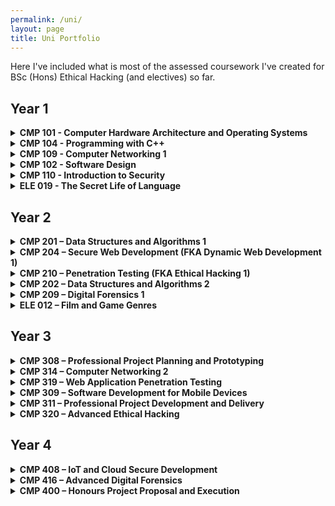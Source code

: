 ```yaml
---
permalink: /uni/
layout: page
title: Uni Portfolio
---
```


Here I've included what is most of the assessed coursework I've created for BSc (Hons) Ethical Hacking (and electives) so far. 

## Year 1

<details markdown = 1>
  <summary><b>CMP 101 - Computer Hardware Architecture and Operating Systems</b></summary>
  
**Description:** Introduction to the core ideas of computer architecture, building a mental model of the functionality of a typical computer system that can be used to reason about system (hardware/software) behaviour.

**Coursework:**
- Lab exercises:
  - Hardware Identification and System Profiling
  - Data Representation
  - Boolean Logic and Hexadecimal
  - Logic Circuit - Adders, Registers and Counters
  - Bits and PCs
  - Bit Twiddling in C++
- Integrative exercise. Create something using the provided Wemos kit. I chose to create a Morse code encoder/decoder.
- Exam

**Grade:** B+
  
</details>

<details markdown = 1>
  <summary><b>CMP 104 - Programming with C++</b></summary>

**Description:** Introduction of fundamental programming constructs within the C++ language with a problem-based approach to develop skills fundamental to all object-oriented programming languages.

**Coursework:**
- Portfolio:
  - Weekly quizzes
  - Coding exercises
- Project - cyber pet (a simple, interactive program that simulates taking care of a pet).

**Grade:** A+

</details>

<details markdown = 1>
  <summary><b>CMP 109 - Computer Networking 1</b></summary>

**Description:** Introduction to computer networks through an analysis of basic networking fundamentals.

**Coursework:**
- Lab exercises:
  - Wireshark HTTP
  - Wireshark FTP
  - IP Calculation
  - Cisco Packet Tracer Network
  - Python Network Programming
- Exam

**Grade:** A+
  
</details>

<details markdown = 1>
  <summary><b>CMP 102 - Software Design</b></summary>

**Description:** Establishes an understanding of some of the fundamental ideas of software engineering, enabling students to develop and communicate designs for small and large scale software systems.

**Coursework:**
- Portfolio:
  - Weekly quizzes
  - Coding exercies
  - Software design exercises
- Project - develop a program that simulates a 501 darts game.

**Grade:** B+

</details>

<details markdown = 1>
  <summary><b>CMP 110 - Introduction to Security</b></summary>

**Description:** Introduction to the issues and practicalities involved in securing computer systems and the framework within which computer security specialists would need to operate.

**Coursework:**
- Group presentation on cybersecurity laws in the UK and an another country of choice (our group chose Russia).
- A small research project related to an topic of computer security that interests me. I chose steganography. [(Link)](https://antinatura.github.io/assets/documents/CMP110_Unit2_Report.pdf)

**Grade:** A

</details>

<details markdown = 1>
  <summary><b>ELE 019 - The Secret Life of Language</b></summary>
  
**Description:** Foundations of sociolinguistics and the connections between language, identity, and power. Examines a range of linguistic issues, including the idea of standardisation, how language is structured, and the ethics of modern communication.

**Coursework:**
- Presentation on the discourse communities in my life.
- Analysis of a piece of writing provided to me. [(Link)](https://antinatura.github.io/assets/documents/Assignment_2.pdf)

**Grade:** B+

</details>

## Year 2

<details markdown = 1>
  <summary><b>CMP 201 – Data Structures and Algorithms 1</b></summary>

**Description:** Looks at the standard data structures and algorithms that form the core of algorithmic thought in computer science, and the idea of reasoning about the behaviour and performance of a computer program.

**Coursework:**
- Weekly quizzes
- Implementation and presentation of two algorithms that solve the same problem. For the problem I chose string searching and implemented Boyer-Moore-Horspool and Rabin Karp algorithms. [(Link)](https://github.com/antinatura/CMP201)

**Grade:** A

</details>

<details markdown = 1>
  <summary><b>CMP 204 – Secure Web Development (FKA Dynamic Web Development 1)</b></summary>
 
**Description:** Introduction to dynamic web applications, through client-side and server-side internet development.

**Coursework:**
- Quiz
- Develop a web application based around a musical band or solo artist making use of client-side and server-side dynamic content. For my artist I chose Beach House. [(Link)](https://github.com/antinatura/CMP204)

**Grade:** A+

</details>

<details markdown = 1>
  <summary><b>CMP 210 – Penetration Testing (FKA Ethical Hacking 1)</b></summary>
 
**Description:** Develops an understanding of tools used in the industry to perform security analysis of a device or a network. Introduces the methodologies of penetration testing.

**Coursework:** Perform a security test on a typical company network and report the findings. I was given a virtual network of a fictitious company and had to follow penetration testing methodology to evaluate its security. [(Link)](https://antinatura.github.io/assets/documents/CMP210_pentest_report.pdf)

**Grade:** A+

</details>

<details markdown = 1>
  <summary><b>CMP 202 – Data Structures and Algorithms 2</b></summary>

**Description:** Foundations of parallel programming on shared memory and GPU architectures and the design techniques underpinning parallel applications, using a range of case studies drawn from typical real-world applications.

**Coursework:**
- Weekly quizzes
- Code and present a program that demonstrates the use of CPU or GPU multithreading in C++. Using a template provided to me, I developed a multihreaded calculation of the mandelbrot set that outputs a progress bar on runtime. [(Link)](https://github.com/antinatura/CMP202)

**Grade:** A

</details>

<details markdown = 1>
  <summary><b>CMP 209 – Digital Forensics 1</b></summary>

**Description:** Examines the basic technology and techniques used to investigate cybercrime. A systematic approach to planning and implementing a comprehensive computer forensic investigation is introduced with a particular focus on evidence collection and the reconstruction of events therefrom.

**Coursework:** Case study group project where members of the group must undertake a forensic investigation of a computer seized under the suspicion of it containing illicit materials (in this scenario they were pictures of birds). [(Link)](https://antinatura.github.io/assets/documents/JASAN_Digital_Forensics_JohnDoeCase.pdf)

**Grade:** A+

</details>

<details markdown = 1>
  <summary><b>ELE 012 – Film and Game Genres</b></summary>

**Description:** Studies the cultural codes and formal content underlying the composition of popular cultural genres, as these are realised traditionally through films, and more contemporaneously through video games.

**Coursework:**
- Short report/essay about Steve Neale's argument that *genres are defined by the qualities of similarity and difference*. [(Link)](https://antinatura.github.io/assets/documents/CW1.pdf)
- Essay on how dystopia is developed in Katsuhiro Otomo's *Akira* (1988). [(Link)](https://antinatura.github.io/assets/documents/CW2.pdf)

**Grade:** A+

</details>

## Year 3

<details markdown = 1>
  <summary><b>CMP 308 – Professional Project Planning and Prototyping</b></summary>

**Description:** Teaches project management concepts to create a project proposal in a professional manner. Tasks student teams with project briefs drawn from industry or research based problems. Expects full team engagement in roles by communicating effectively with project stakeholders, contributing to the planning of the project, developing artefacts or prototypes, writing associated documentation, and creating and presenting the client pitch.

**Coursework:**
- Create and present a client pitch for the project that the team was assigned. 
- Create a project proposal with a business case and project management plan that addresses in detail how the team will execute the assigned project in the follow-up module next term in CMP311 - Professional Project Development and Delivery.

**Grade:** A+

</details>

<details markdown = 1>
  <summary><b>CMP 314 – Computer Networking 2</b></summary>

**Description:** Analyses the ideas and concepts of how computers, mobile devices and gadgets communicate via a wide range of communications technologies with each other and other devices. This will include interactions via technologies such as Ethernet, VLANS, STP, Wireless, Routing, Subnetting, IPv6, SNMP, DHCP, DNS, Firewalls and Network Management

**Coursework:**
Company network security evaluation. I was given a Kali Linux machine connected to a network which I then had to map out and evaluate both from security and design aspects using the tools available on the provided machine. [(Link)](https://antinatura.github.io/assets/documents/CMP314_CW.pdf)

**Grade:** A

</details>

<details markdown = 1>
  <summary><b>CMP 319 – Web Application Penetration Testing</b></summary>

**Description:** Examines advanced techniques used by Ethical Hackers to investigate the security of web applications. 

**Coursework:** Conduct a penetration test on a web application by following an applicable methodology and document the procedure and findings. I was given a fictitious web application on which to perform a penetration test to simulate the risks from an attacker who has a valid account on the applicatioon. [(Link)](https://antinatura.github.io/assets/documents/CMP319_CW_AstleySkateshop.pdf)

**Grade:** A

</details>

<details markdown = 1>
  <summary><b>CMP 309 – Software Development for Mobile Devices</b></summary>

**Description:** Develops a critical understanding of software development practices used to create applications for a range of mobile devices.

**Coursework:** Develop an Android application. I created an implementation of a biodynamic calendar in Java. [(Link)](https://github.com/antinatura/CMP309-Biodynamic-Calendar)

**Grade:** A

</details>

<details markdown = 1>
  <summary><b>CMP 311 – Professional Project Development and Delivery</b></summary>

**Description:** Focuses on delivering the project which was planned and conceptualised in CMP308 - Professional Project Planning and Prototyping during Term 1.

**Coursework:**
- Create a presentation of the project findings demonstrating the quality of the finished product or investigation.
- Create a report of the project findings discussing what was done to deliver the planned project.

**Grade:** A

</details>

<details markdown = 1>
  <summary><b>CMP 320 – Advanced Ethical Hacking</b></summary>

**Description:** Covers different areas of Ethical Hacking and is geared towards personal research and experimentation. The three major topics included are scripting, malware analysis, and binary auditing.

**Coursework:**
- Malware analysis. I was provided with a Windows virtual machine with a Flare VM installation and 9 malware samples. I had to choose one sample and perform a malware analysis investigation on it. [(Link)](https://antinatura.github.io/assets/documents/CMP320_U1_MalwareAnalysis.pdf)
- Scripting project. Develop a script related to some area of cybersecurity and produce a report documenting the process. I chose to create a tool that visualises website cookie values over time. [(Link)](https://antinatura.github.io/assets/documents/CMP320_U2_ScriptingMiniProject.pdf)

**Grade:** A+

</details>

## Year 4

<details markdown = 1>
  <summary><b>CMP 408 – IoT and Cloud Secure Development</b></summary>

**Description:** Explores system programming and development in kernel and user space, also focusing on the security implications of such systems. Develops comprehension of system and device internal operations which includes understanding operating system internals and how new applications for these systems can be implemented in scenarios such as IoT deployment and how cloud and web technologies can be utilised in conjunction with such devices.

**Coursework:**

**Grade:**

</details>

<details markdown = 1>
  <summary><b>CMP 416 – Advanced Digital Forensics</b></summary>

**Description:** Looks at the forensic investigation of a network and the challenges analysts face when investigating network traffic. Provides an understanding of the underlying network principles important to comprehending network evidence. Develops a comprehensive and systematic investigation approach to discover and examine evidence from networking infrastructure.

**Coursework:**

**Grade:**

</details>

<details markdown = 1>
  <summary><b>CMP 400 – Honours Project Proposal and Execution</b></summary>

**Description:** This module provides the student with the opportunity to undertake the practical and development work for a major, in-depth individual project in an aspect of their programme. Normally the idea for project will be devised by the student and development work will be undertaken during this module. During term 1 proof of concept development will be undertaken to support the specification of a well-researched project proposal document. During term 2 the main development work for the project will be undertaken and completed.

**Coursework:**

**Grade:**

</details>

